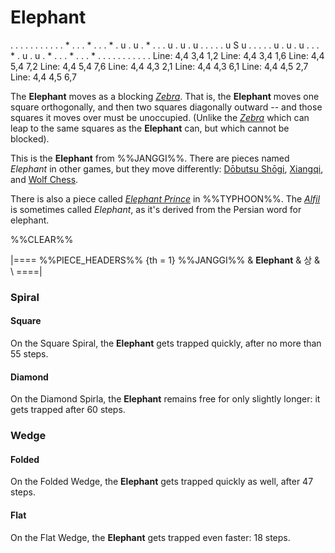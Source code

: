# Elephant

<div class = "movement">
. . . . . . . . .
. . * . . . * . .
. * . u . u . * .
. . u . u . u . .
. . . u S u . . .
. . u . u . u . .
. * . u . u . * .
. . * . . . * . .
. . . . . . . . .
Line: 4,4 3,4 1,2
Line: 4,4 3,4 1,6
Line: 4,4 5,4 7,2
Line: 4,4 5,4 7,6
Line: 4,4 4,3 2,1
Line: 4,4 4,3 6,1
Line: 4,4 4,5 2,7
Line: 4,4 4,5 6,7
</div>

The **Elephant** moves as a blocking [*Zebra*](zebra.html). That is,
the **Elephant** moves one square orthogonally, and then two squares
diagonally outward -- and those squares it moves over must be
unoccupied. (Unlike the [*Zebra*](zebra.html) which can leap
to the same squares as the **Elephant** can, but which cannot be
blocked).

This is the **Elephant** from %%JANGGI%%. There are pieces named
*Elephant* in other games, but they move differently:
[D&#x14d;butsu Sh&#x14d;gi](ferz.html), [Xiangqi](elephant.html), and
[Wolf Chess](amazon_rider.html).

There is also a piece called [*Elephant Prince*](king.html) in
%%TYPHOON%%. The [*Alfil*](alfil.html) is sometimes called *Elephant*,
as it's derived from the Persian word for elephant.

%%CLEAR%%

|====
%%PIECE_HEADERS%%
  {th = 1}  %%JANGGI%%
&           **Elephant** & &#xC0C1;
&           \\
====|


### Spiral

#### Square

On the Square Spiral, the **Elephant** gets trapped quickly, after no more
than 55 steps.

#### Diamond

On the Diamond Spirla, the **Elephant** remains free for only slightly 
longer: it gets trapped after 60 steps.

### Wedge

#### Folded

On the Folded Wedge, the **Elephant** gets trapped quickly as well,
after 47 steps.

#### Flat

On the Flat Wedge, the **Elephant** gets trapped even faster: 18 steps.
